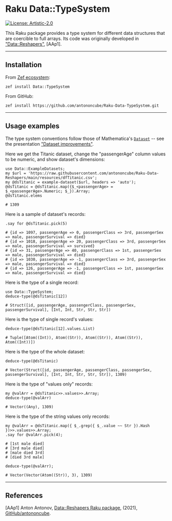 # Raku Data::TypeSystem

[![License: Artistic-2.0](https://img.shields.io/badge/License-Artistic%202.0-0298c3.svg)](https://opensource.org/licenses/Artistic-2.0)

This Raku package provides a type system for different data structures that are 
coercible to full arrays. Its code was originally developed in 
["Data::Reshapers"](https://github.com/antononcube/Raku-Data-Reshapers), [AAp1].


------

## Installation

From [Zef ecosystem](https://raku.land):

```
zef install Data::TypeSystem
```

From GitHub:

```
zef install https://github.com/antononcube/Raku-Data-TypeSystem.git
```

------

## Usage examples

The type system conventions follow those of Mathematica's 
[`Dataset`](https://reference.wolfram.com/language/ref/Dataset.html) 
-- see the presentation 
["Dataset improvements"](https://www.wolfram.com/broadcast/video.php?c=488&p=4&disp=list&v=3264).

Here we get the Titanic dataset, change the "passengerAge" column values to be numeric, 
and show dataset's dimensions:

```perl6
use Data::ExampleDatasets;
my $url = 'https://raw.githubusercontent.com/antononcube/Raku-Data-Reshapers/main/resources/dfTitanic.csv';
my @dsTitanic = example-dataset($url, headers => 'auto');
@dsTitanic = @dsTitanic.map({$_<passengerAge> = $_<passengerAge>.Numeric; $_}).Array;
@dsTitanic.elems
```
```
# 1309
```

Here is a sample of dataset's records:

```perl6
.say for @dsTitanic.pick(5)
```
```
# {id => 1097, passengerAge => 0, passengerClass => 3rd, passengerSex => male, passengerSurvival => died}
# {id => 1018, passengerAge => 20, passengerClass => 3rd, passengerSex => male, passengerSurvival => survived}
# {id => 31, passengerAge => 40, passengerClass => 1st, passengerSex => male, passengerSurvival => died}
# {id => 1030, passengerAge => -1, passengerClass => 3rd, passengerSex => male, passengerSurvival => died}
# {id => 126, passengerAge => -1, passengerClass => 1st, passengerSex => male, passengerSurvival => died}
```

Here is the type of a single record:

```perl6
use Data::TypeSystem;
deduce-type(@dsTitanic[12])
```
```
# Struct([id, passengerAge, passengerClass, passengerSex, passengerSurvival], [Int, Int, Str, Str, Str])
```

Here is the type of single record's values:

```perl6
deduce-type(@dsTitanic[12].values.List)
```
```
# Tuple([Atom((Int)), Atom((Str)), Atom((Str)), Atom((Str)), Atom((Int))])
```

Here is the type of the whole dataset:

```perl6
deduce-type(@dsTitanic)
```
```
# Vector(Struct([id, passengerAge, passengerClass, passengerSex, passengerSurvival], [Int, Int, Str, Str, Str]), 1309)
```

Here is the type of "values only" records:

```perl6
my @valArr = @dsTitanic>>.values>>.Array;
deduce-type(@valArr)
```
```
# Vector((Any), 1309)
```

Here is the type of the string values only records:

```perl6
my @valArr = @dsTitanic.map({ $_.grep({ $_.value ~~ Str }).Hash })>>.values>>.Array;
.say for @valArr.pick(4);
```
```
# [1st male died]
# [3rd male died]
# [male died 3rd]
# [died 3rd male]
```

```perl6
deduce-type(@valArr);
```
```
# Vector(Vector(Atom((Str)), 3), 1309)
```

-------

## References

[AAp1] Anton Antonov,
[Data::Reshapers Raku package](https://github.com/antononcube/Raku-Data-Reshapers),
(2021),
[GitHub/antononcube](https://github.com/antononcube/).

